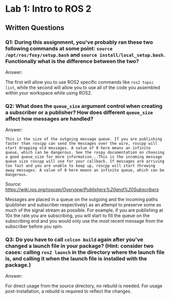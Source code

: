 # Lab 1: Intro to ROS 2

## Written Questions

### Q1: During this assignment, you've probably ran these two following commands at some point: ```source /opt/ros/foxy/setup.bash``` and ```source install/local_setup.bash```. Functionally what is the difference between the two?

Answer: 

The first will allow you to use ROS2 specific commands like ```ros2 topic list```, while the second will allow you to 
use all of the code you assembled within your workspace while using ROS2.


### Q2: What does the ```queue_size``` argument control when creating a subscriber or a publisher? How does different ```queue_size``` affect how messages are handled?

Answer:

```
This is the size of the outgoing message queue. If you are publishing faster than roscpp can send the messages over the wire, roscpp will start dropping old messages. A value of 0 here means an infinite queue, which can be dangerous. See the rospy documentation on choosing a good queue_size for more information...This is the incoming message queue size roscpp will use for your callback. If messages are arriving too fast and you are unable to keep up, roscpp will start throwing away messages. A value of 0 here means an infinite queue, which can be dangerous.
```
*Source: https://wiki.ros.org/roscpp/Overview/Publishers%20and%20Subscribers*

Messages are placed in a queue on the outgoing and the incoming paths (publisher and subscriber respectively) as an attempt
to preserve some as much of the signal stream as possible. For example, if you are publishing at 10x the rate you are subscribing, you 
will start to fill the queue on the subscribing end and you would only use the most recent message from the subscriber before you spin. 


### Q3: Do you have to call ```colcon build``` again after you've changed a launch file in your package? (Hint: consider two cases: calling ```ros2 launch``` in the directory where the launch file is, and calling it when the launch file is installed with the package.)

Answer: 

For direct usage from the source directory, no rebuild is needed. For usage post-installation, a rebuild is required to reflect the changes.
